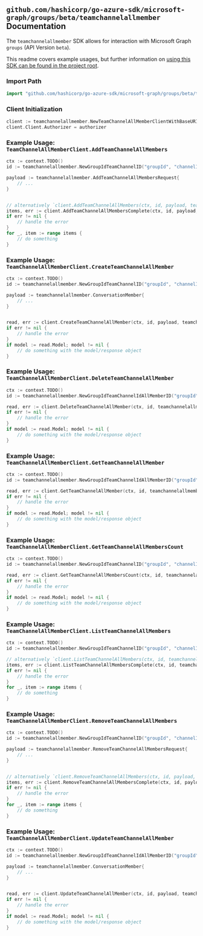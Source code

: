 
## `github.com/hashicorp/go-azure-sdk/microsoft-graph/groups/beta/teamchannelallmember` Documentation

The `teamchannelallmember` SDK allows for interaction with Microsoft Graph `groups` (API Version `beta`).

This readme covers example usages, but further information on [using this SDK can be found in the project root](https://github.com/hashicorp/go-azure-sdk/tree/main/docs).

### Import Path

```go
import "github.com/hashicorp/go-azure-sdk/microsoft-graph/groups/beta/teamchannelallmember"
```


### Client Initialization

```go
client := teamchannelallmember.NewTeamChannelAllMemberClientWithBaseURI("https://graph.microsoft.com")
client.Client.Authorizer = authorizer
```


### Example Usage: `TeamChannelAllMemberClient.AddTeamChannelAllMembers`

```go
ctx := context.TODO()
id := teamchannelallmember.NewGroupIdTeamChannelID("groupId", "channelId")

payload := teamchannelallmember.AddTeamChannelAllMembersRequest{
	// ...
}


// alternatively `client.AddTeamChannelAllMembers(ctx, id, payload, teamchannelallmember.DefaultAddTeamChannelAllMembersOperationOptions())` can be used to do batched pagination
items, err := client.AddTeamChannelAllMembersComplete(ctx, id, payload, teamchannelallmember.DefaultAddTeamChannelAllMembersOperationOptions())
if err != nil {
	// handle the error
}
for _, item := range items {
	// do something
}
```


### Example Usage: `TeamChannelAllMemberClient.CreateTeamChannelAllMember`

```go
ctx := context.TODO()
id := teamchannelallmember.NewGroupIdTeamChannelID("groupId", "channelId")

payload := teamchannelallmember.ConversationMember{
	// ...
}


read, err := client.CreateTeamChannelAllMember(ctx, id, payload, teamchannelallmember.DefaultCreateTeamChannelAllMemberOperationOptions())
if err != nil {
	// handle the error
}
if model := read.Model; model != nil {
	// do something with the model/response object
}
```


### Example Usage: `TeamChannelAllMemberClient.DeleteTeamChannelAllMember`

```go
ctx := context.TODO()
id := teamchannelallmember.NewGroupIdTeamChannelIdAllMemberID("groupId", "channelId", "conversationMemberId")

read, err := client.DeleteTeamChannelAllMember(ctx, id, teamchannelallmember.DefaultDeleteTeamChannelAllMemberOperationOptions())
if err != nil {
	// handle the error
}
if model := read.Model; model != nil {
	// do something with the model/response object
}
```


### Example Usage: `TeamChannelAllMemberClient.GetTeamChannelAllMember`

```go
ctx := context.TODO()
id := teamchannelallmember.NewGroupIdTeamChannelIdAllMemberID("groupId", "channelId", "conversationMemberId")

read, err := client.GetTeamChannelAllMember(ctx, id, teamchannelallmember.DefaultGetTeamChannelAllMemberOperationOptions())
if err != nil {
	// handle the error
}
if model := read.Model; model != nil {
	// do something with the model/response object
}
```


### Example Usage: `TeamChannelAllMemberClient.GetTeamChannelAllMembersCount`

```go
ctx := context.TODO()
id := teamchannelallmember.NewGroupIdTeamChannelID("groupId", "channelId")

read, err := client.GetTeamChannelAllMembersCount(ctx, id, teamchannelallmember.DefaultGetTeamChannelAllMembersCountOperationOptions())
if err != nil {
	// handle the error
}
if model := read.Model; model != nil {
	// do something with the model/response object
}
```


### Example Usage: `TeamChannelAllMemberClient.ListTeamChannelAllMembers`

```go
ctx := context.TODO()
id := teamchannelallmember.NewGroupIdTeamChannelID("groupId", "channelId")

// alternatively `client.ListTeamChannelAllMembers(ctx, id, teamchannelallmember.DefaultListTeamChannelAllMembersOperationOptions())` can be used to do batched pagination
items, err := client.ListTeamChannelAllMembersComplete(ctx, id, teamchannelallmember.DefaultListTeamChannelAllMembersOperationOptions())
if err != nil {
	// handle the error
}
for _, item := range items {
	// do something
}
```


### Example Usage: `TeamChannelAllMemberClient.RemoveTeamChannelAllMembers`

```go
ctx := context.TODO()
id := teamchannelallmember.NewGroupIdTeamChannelID("groupId", "channelId")

payload := teamchannelallmember.RemoveTeamChannelAllMembersRequest{
	// ...
}


// alternatively `client.RemoveTeamChannelAllMembers(ctx, id, payload, teamchannelallmember.DefaultRemoveTeamChannelAllMembersOperationOptions())` can be used to do batched pagination
items, err := client.RemoveTeamChannelAllMembersComplete(ctx, id, payload, teamchannelallmember.DefaultRemoveTeamChannelAllMembersOperationOptions())
if err != nil {
	// handle the error
}
for _, item := range items {
	// do something
}
```


### Example Usage: `TeamChannelAllMemberClient.UpdateTeamChannelAllMember`

```go
ctx := context.TODO()
id := teamchannelallmember.NewGroupIdTeamChannelIdAllMemberID("groupId", "channelId", "conversationMemberId")

payload := teamchannelallmember.ConversationMember{
	// ...
}


read, err := client.UpdateTeamChannelAllMember(ctx, id, payload, teamchannelallmember.DefaultUpdateTeamChannelAllMemberOperationOptions())
if err != nil {
	// handle the error
}
if model := read.Model; model != nil {
	// do something with the model/response object
}
```
